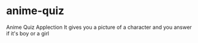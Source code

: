 # anime-quiz
Anime Quiz Applection It gives you a picture of a character and you answer if it's boy or a girl
